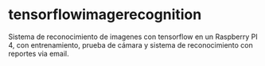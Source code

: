 # tensorflowimagerecognition
Sistema de reconocimiento de imagenes con tensorflow en un Raspberry PI 4, con entrenamiento, prueba de cámara y sistema de reconocimiento con reportes via email.
